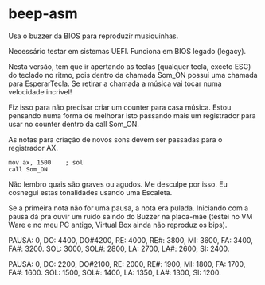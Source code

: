 # beep-asm


Usa o buzzer da BIOS para reproduzir musiquinhas.

Necessário testar em sistemas UEFI. Funciona em BIOS legado (legacy).

Nesta versão, tem que ir apertando as teclas (qualquer tecla, exceto ESC) do teclado no ritmo, pois dentro
da chamada Som_ON possui uma chamada para EsperarTecla. Se retirar a chamada a música vai tocar numa velocidade incrível!

Fiz isso para não precisar criar um counter para casa música.
Estou pensando numa forma de melhorar isto passando mais um registrador para usar no counter dentro da call Som_ON.

As notas para criação de novos sons devem ser passadas para o registrador AX.

```Assembly
mov ax, 1500    ; sol
call Som_ON
```

Não lembro quais são graves ou agudos. Me desculpe por isso. Eu cosnegui estas tonalidades usando uma Escaleta.

Se a primeira nota não for uma pausa, a nota era pulada.
Iniciando com a pausa dá pra ouvir um ruído saindo do Buzzer na placa-mãe (testei no VM Ware e no meu PC antigo, Virtual Box ainda não reproduz os bips).

PAUSA: 0, DO: 4400, DO#4200, RE: 4000, RE#: 3800, MI: 3600, FA: 3400, FA#: 3200.
SOL: 3000, SOL#: 2800, LA: 2700, LA#: 2600, SI: 2400.


PAUSA: 0, DO: 2200, DO#2100, RE: 2000, RE#: 1900, MI: 1800, FA: 1700, FA#: 1600.
SOL: 1500, SOL#: 1400, LA: 1350, LA#: 1300, SI: 1200.


